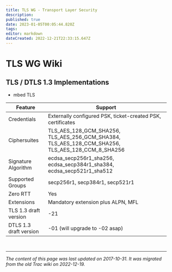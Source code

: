 ```yaml
---
title: TLS WG - Transport Layer Security
description: 
published: true
date: 2023-01-05T00:05:44.820Z
tags: 
editor: markdown
dateCreated: 2022-12-21T22:33:15.647Z
---
```


# TLS WG Wiki 
## TLS / DTLS 1.3 Implementations
- mbed TLS

|         Feature        | Support                                                                                          |
|----------------------|--------------------------------------------------------------------------------------------------|
| Credentials            | Externally configured PSK, ticket-created PSK, certificates                                      |
| Ciphersuites           | TLS_AES_128_GCM_SHA256, TLS_AES_256_GCM_SHA384, TLS_AES_128_CCM_SHA256, TLS_AES_128_CCM_8_SHA256 |
| Signature Algorithm    | ecdsa_secp256r1_sha256, ecdsa_secp384r1_sha384, ecdsa_secp521r1_sha512                           |
| Supported Groups       | secp256r1, secp384r1, secp521r1                                                                  |
| Zero RTT               | Yes                                                                                              |
| Extensions             | Mandatory extension plus ALPN, MFL                                                               |
| TLS 1.3 draft version  | -21                                                                                              |
| DTLS 1.3 draft version | -01 (will upgrade to -02 asap)                                                                   |
&nbsp;
&nbsp;
&nbsp;

---

*The content of this page was last updated on 2017-10-31. It was migrated from the old Trac wiki on 2022-12-19.*
